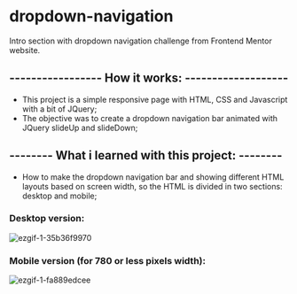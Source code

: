 # dropdown-navigation
Intro section with dropdown navigation challenge from Frontend Mentor website.

## ----------------- How it works: -------------------
- This project is a simple responsive page with HTML, CSS and Javascript with a bit of JQuery;
- The objective was to create a dropdown navigation bar animated with JQuery slideUp and slideDown;

## -------- What i learned with this project: --------
- How to make the dropdown navigation bar and showing different HTML layouts based on screen width, so the HTML is divided in two sections: desktop and mobile;

### Desktop version:
![ezgif-1-35b36f9970](https://user-images.githubusercontent.com/99913525/169360621-4195da27-1c58-4031-8bc9-accfdc718c8c.gif)

### Mobile version (for 780 or less pixels width):
![ezgif-1-fa889edcee](https://user-images.githubusercontent.com/99913525/169361400-3532c688-4fd0-4d86-804c-a41e2012af21.gif)
